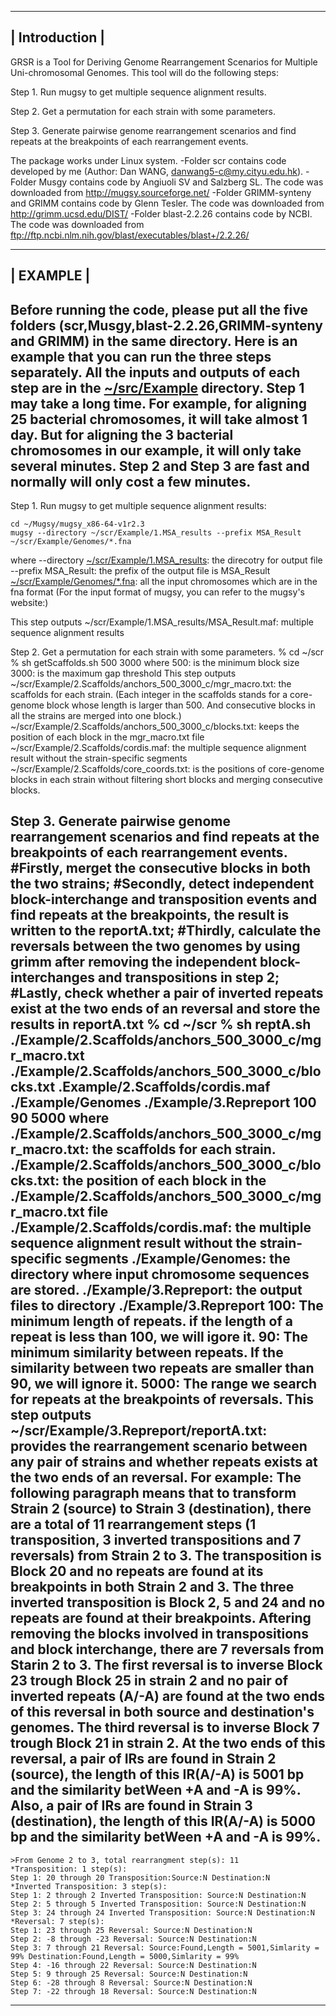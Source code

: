 --------------
|  Introduction  |
--------------
GRSR is a Tool for Deriving Genome Rearrangement Scenarios for Multiple Uni-chromosomal Genomes. This tool will do the following steps:

Step 1. Run mugsy to get multiple sequence alignment results.

Step 2. Get a permutation for each strain with some parameters.

Step 3. Generate pairwise genome rearrangement scenarios and find repeats at the breakpoints of each rearrangement events.

The package works under Linux system.
-Folder scr contains code developed by me (Author: Dan WANG, danwang5-c@my.cityu.edu.hk).
-Folder Musgy contains code by Angiuoli SV and Salzberg SL. The code was downloaded from http://mugsy.sourceforge.net/
-Folder GRIMM-synteny and GRIMM contains code by Glenn Tesler. The code was downloaded from http://grimm.ucsd.edu/DIST/
-Folder blast-2.2.26 contains code by NCBI. The code was downloaded from ftp://ftp.ncbi.nlm.nih.gov/blast/executables/blast+/2.2.26/ 

--------------
|  EXAMPLE  |
--------------
Before running the code, please put all the five folders (scr,Musgy,blast-2.2.26,GRIMM-synteny and GRIMM) in the same directory.
Here is an example that you can run the three steps separately. All the inputs and outputs of each step are in the [~/src/Example](src/Example) directory.
Step 1 may take a long time. For example, for aligning 25 bacterial chromosomes, it will take almost 1 day. But for aligning the 3 bacterial chromosomes in our example, it will only take several minutes. Step 2 and Step 3 are fast and normally will only cost a few minutes.
-----------------------------------------------------------------------------------------

Step 1. Run mugsy to get multiple sequence alignment results:
```
cd ~/Mugsy/mugsy_x86-64-v1r2.3
mugsy --directory ~/scr/Example/1.MSA_results --prefix MSA_Result ~/scr/Example/Genomes/*.fna
```
where
	--directory [~/scr/Example/1.MSA_results](scr/Example/1.MSA_results): the direcotry for output file
	--prefix MSA_Result: the prefix of the output file is MSA_Result
	[~/scr/Example/Genomes/*.fna](scr/Example/Genomes): all the input chromosomes which are in the fna format
	(For the input format of mugsy, you can refer to the mugsy's website:)

This step outputs
  	~/scr/Example/1.MSA_results/MSA_Result.maf: multiple sequence alignment results

Step 2. Get a permutation for each strain with some parameters.
% cd ~/scr
% sh getScaffolds.sh 500 3000
where 
	500: is the minimum block size
	3000: is the maximum gap threshold
This step outputs
	~/scr/Example/2.Scaffolds/anchors_500_3000_c/mgr_macro.txt: the scaffolds for each strain. (Each integer in the scaffolds stands for a core-genome block whose 	length is larger than 500. And consecutive blocks in all the strains are merged into one block.)
	~/scr/Example/2.Scaffolds/anchors_500_3000_c/blocks.txt: keeps the position of each block in the mgr_macro.txt file
	~/scr/Example/2.Scaffolds/cordis.maf: the multiple sequence alignment result without the strain-specific segments
	~/scr/Example/2.Scaffolds/core_coords.txt: is the positions of core-genome blocks in each strain without filtering short blocks and merging consecutive blocks.
 
Step 3. Generate pairwise genome rearrangement scenarios and find repeats at the breakpoints of each rearrangement events.
#Firstly, merget the consecutive blocks in both the two strains;
#Secondly, detect independent block-interchange and transposition events and find repeats at the breakpoints, the result is written to the reportA.txt;
#Thirdly, calculate the reversals between the two genomes by using grimm after removing the independent block-interchanges and transpositions in step 2;
#Lastly, check whether a pair of inverted repeats exist at the two ends of an reversal and store the results in reportA.txt
% cd ~/scr
%  sh reptA.sh ./Example/2.Scaffolds/anchors_500_3000_c/mgr_macro.txt ./Example/2.Scaffolds/anchors_500_3000_c/blocks.txt .Example/2.Scaffolds/cordis.maf ./Example/Genomes ./Example/3.Repreport 100 90 5000
where
	./Example/2.Scaffolds/anchors_500_3000_c/mgr_macro.txt: the scaffolds for each strain.
	./Example/2.Scaffolds/anchors_500_3000_c/blocks.txt: the position of each block in the ./Example/2.Scaffolds/anchors_500_3000_c/mgr_macro.txt file
	./Example/2.Scaffolds/cordis.maf: the multiple sequence alignment result without the strain-specific segments
	./Example/Genomes: the directory where input chromosome sequences are stored.
	./Example/3.Repreport: the output files to directory ./Example/3.Repreport
	100: The minimum length of repeats. if the length of a repeat is less than 100, we will igore it.
	90: The minimum similarity between repeats. If the similarity between two repeats are smaller than 90, we will ignore it.
	5000: The range we search for repeats at the breakpoints of reversals.
This step outputs
	~/scr/Example/3.Repreport/reportA.txt: provides the rearrangement scenario between any pair of strains and whether repeats exists at the two ends of an reversal. For example: The following paragraph means that to transform Strain 2 (source) to Strain 3 (destination), there are a total of 11 rearrangement steps (1 transposition, 3 inverted transpositions and 7 reversals) from Strain 2 to 3. The transposition is Block 20 and no repeats are found at its breakpoints in both Strain 2 and 3. The three inverted transposition is Block 2, 5 and 24 and no repeats are found at their breakpoints. Aftering removing the blocks involved in transpositions and block interchange, there are 7 reversals from Starin 2 to 3. The first reversal is to inverse Block 23 trough Block 25 in strain 2 and no pair of inverted repeats (A/-A) are found at the two ends of this reversal in both source and destination's genomes. The third reversal is to inverse Block 7 trough Block 21 in strain 2. At the two ends of this reversal, a pair of IRs are found in Strain 2 (source), the length of this IR(A/-A) is 5001 bp and the similarity betWeen +A and -A is 99%. Also, a pair of IRs are found in Strain 3 (destination), the length of this IR(A/-A) is 5000 bp and the similarity betWeen +A and -A is 99%.
-------------------------------------------------------------------------------------
	>From Genome 2 to 3, total rearrangment step(s): 11
	*Transposition: 1 step(s):
	Step 1: 20 through 20 Transposition:Source:N Destination:N
	*Inverted Transposition: 3 step(s):
	Step 1: 2 through 2 Inverted Transposition: Source:N Destination:N
	Step 2: 5 through 5 Inverted Transposition: Source:N Destination:N
	Step 3: 24 through 24 Inverted Transposition: Source:N Destination:N
	*Reversal: 7 step(s):
	Step 1: 23 through 25 Reversal: Source:N Destination:N
	Step 2: -8 through -23 Reversal: Source:N Destination:N
	Step 3: 7 through 21 Reversal: Source:Found,Length = 5001,Simlarity = 99% Destination:Found,Length = 5000,Simlarity = 99%
	Step 4: -16 through 22 Reversal: Source:N Destination:N
	Step 5: 9 through 25 Reversal: Source:N Destination:N
	Step 6: -28 through 8 Reversal: Source:N Destination:N
	Step 7: -22 through 18 Reversal: Source:N Destination:N
------------------------------------------------------------------------------------
